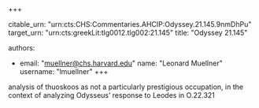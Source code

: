 +++


citable_urn: "urn:cts:CHS:Commentaries.AHCIP:Odyssey.21.145.9nmDhPu"
target_urn: "urn:cts:greekLit:tlg0012.tlg002:21.145"
title: "Odyssey 21.145"

authors:
- email: "muellner@chs.harvard.edu"
  name: "Leonard Muellner"
  username: "lmuellner"
+++

<p>analysis of thuoskoos as not a particularly prestigious occupation, in the context of analyzing Odysseus’ response to Leodes in O.22.321</p>